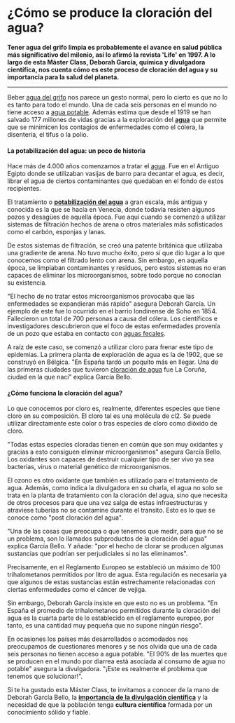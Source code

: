 # ¿Cómo se produce la cloración del agua?

**Tener agua del grifo limpia es probablemente el avance en salud pública más significativo del milenio, así lo afirmó la revista 'Life' en 1997. A lo largo de esta Máster Class, Deborah García, química y divulgadora científica, nos cuenta cómo es este proceso de cloración del agua y su importancia para la salud del planeta.**

____

Beber [agua del grifo](https://www.fundacionaquae.org/potabilizacion-agua/) nos parece un gesto normal, pero lo cierto es que no lo es tanto para todo el mundo. Una de cada seis personas en el mundo no tiene acceso a [agua potable](https://www.fundacionaquae.org/potabilizacion-agua/). Además estima que desde el 1919 se han salvado 177 millones de vidas gracias a la exploración del [**agua**](https://www.fundacionaquae.org/el-ciclo-urbano-del-agua/) que permite que se minimicen los contagios de enfermedades como el cólera, la disentería, el tifus o la polio.

#### La potabilización del agua: un poco de historia

Hace más de 4.000 años comenzamos a tratar el [agua](¿Qué%20es%20el%20agua?%20Tipos,%20composición%20y%20funciones.md). Fue en el Antiguo Egipto donde se utilizaban vasijas de barro para decantar el agua, es decir, librar el agua de ciertos contaminantes que quedaban en el fondo de estos recipientes.

El tratamiento o [**potabilización del agua**](https://www.fundacionaquae.org/cantidad-de-agua-potable-fuente-de-vida/) a gran escala, más antigua y conocida es la que se hacía en Venecia, donde todavía resisten algunos pozos y desagües de aquella época. Fue aquí cuando se comenzó a utilizar sistemas de filtración hechos de arena o otros materiales más sofisticados como el carbón, esponjas y lanas.

De estos sistemas de filtración, se creó una patente británica que utilizaba una gradiente de arena. No tuvo mucho éxito, pero sí que dio lugar a lo que conocemos como el filtrado lento con arena. Sin embargo, en aquella época, se limpiaban contaminantes y residuos, pero estos sistemas no eran capaces de eliminar los microorganismos, sobre todo porque no conocían su existencia.

"El hecho de no tratar estos microorganismos provocaba que las enfermedades se expandieran más rápido" asegura Deborah García. Un ejemplo de este fue lo ocurrido en el barrio londinense de Soho en 1854. Fallecieron un total de 700 personas a causa del cólera. Los científicos e investigadores descubrieron que el foco de estas enfermedades provenía de un pozo que estaba en contacto con [aguas fecales](https://www.fundacionaquae.org/depuracion-aguas-residuales/).

A raíz de este caso, se comenzó a utilizar cloro para frenar este tipo de epidemias. La primera planta de exploración de agua es la de 1902, que se construyó en Bélgica. "En España tardó un poquito más en llegar. Una de las primeras ciudades que tuvieron [cloración de agua](https://www.fundacionaquae.org/cloracion-agua/) fue La Coruña, ciudad en la que nací" explica García Bello.

#### ¿Cómo funciona la cloración del agua?

Lo que conocemos por cloro es, realmente, diferentes especies que tiene cloro en su composición. El cloro tal es una molécula de cl2. Se puede utilizar directamente este color o tras especies de cloro como dióxido de cloro.

"Todas estas especies cloradas tienen en común que son muy oxidantes y gracias a esto consiguen eliminar microorganismos" asegura García Bello. Los oxidantes son capaces de destruir cualquier tipo de ser vivo ya sea bacterias, virus o material genético de microorganismos.

El ozono es otro oxidante que también es utilizado para el tratamiento de agua. Además, como indica la divulgadora en su charla, el agua no solo se trata en la planta de tratamiento con la cloración del agua, sino que necesita de otros procesos para que una vez salga de estas infraestructuras y atraviese tuberías no se contamine durante el transito. Esto es lo que se conoce como "post cloración del agua".

"Una de las cosas que preocupa o que tenemos que medir, para que no se un problema, son lo llamados subproductos de la cloración del agua" explica García Bello. Y añade: "por el hecho de clorar se producen algunas sustancias que podrían ser perjudiciales si no las eliminamos".

Precisamente, en el Reglamento Europeo se estableció un máximo de 100 trihalometanos permitidos por litro de agua. Esta regulación es necesaria ya que algunos de estas sustancias están estrechamente relacionadas con ciertas enfermedades como el cáncer de vejiga.

Sin embargo, Deborah García insiste en que esto no es un problema. "En España el promedio de trihalometanos permitidos durante la cloración del agua es la cuarta parte de lo establecido en el reglamento europeo, por tanto, es una cantidad muy pequeña que no supone ningún riesgo".

En ocasiones los países más desarrollados o acomodados nos preocupamos de cuestionares menores y se nos olvida que una de cada seis personas no tienen acceso a agua potable. "El 90% de las muertes que se producen en el mundo por diarrea está asociada al consumo de agua no potable" asegura la divulgadora. "¡Este es realmente el problema que tenemos que solucionar!".

Si te ha gustado esta Máster Class, te invitamos a conocer de la mano de Deborah García Bello, la [**importancia de la divulgación científica**](https://www.fundacionaquae.org/importancia-divulgacion-cientifica/) y la necesidad de que la población tenga **cultura científica** formada por un conocimiento sólido y fiable.

 
